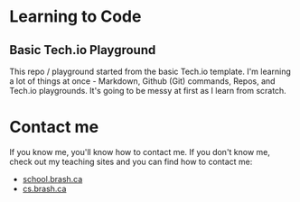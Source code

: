 # Learning to Code
## Basic Tech.io Playground
This repo / playground started from the basic Tech.io template. I'm learning a lot of things at once - Markdown, Github (Git) commands, Repos, and Tech.io playgrounds. It's going to be messy at first as I learn from scratch.

# Contact me
If you know me, you'll know how to contact me. If you don't know me, check out my teaching sites and you can find how to contact me:

- [school.brash.ca](school.brash.ca)
- [cs.brash.ca](cs.brash.ca)

